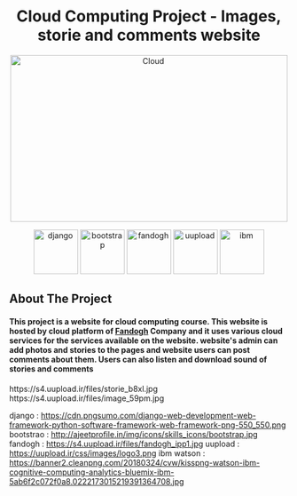 <h1 align="center" >Cloud Computing Project - Images, storie and comments website</h1>

<p align="center"  >  
  <img src="https://images.squarespace-cdn.com/content/v1/5e9e61184a2e5f4b613d5853/1589203361327-OKGR7H58GGGLKW4K1EY1/CC.gif" alt="Cloud" width="500" height="300">
  </p>

<p align="center" > 
  <img src="https://cdn.pngsumo.com/django-web-development-web-framework-python-software-framework-web-framework-png-550_550.png" alt="django" width="80" height="80">
  <img src="http://ajeetprofile.in/img/icons/skills_icons/bootstrap.jpg" alt="bootstrap" width="80" height="80">
  <img src="https://s4.uupload.ir/files/fandogh_ipp1.jpg" alt="fandogh" width="80" height="80">
  <img src="https://uupload.ir/css/images/logo3.png" alt="uupload" width="80" height="80">
  <img src="https://banner2.cleanpng.com/20180324/cvw/kisspng-watson-ibm-cognitive-computing-analytics-bluemix-ibm-5ab6f2c072f0a8.0222173015219391364708.jpg" alt="ibm" width="80" height="80">  
</p>


## About The Project
<h4 align="left" > This project is a website for cloud computing course. This website is hosted by cloud platform of   <a href="https://www.fandogh.cloud/"> Fandogh</a> Company and it uses various cloud services for the services available on the website. website's admin can add photos and stories to the pages and website users can post comments about them. Users can also listen and download sound of stories and comments </h4>




<p>
https://s4.uupload.ir/files/storie_b8xl.jpg
https://s4.uupload.ir/files/image_59pm.jpg

django   :  https://cdn.pngsumo.com/django-web-development-web-framework-python-software-framework-web-framework-png-550_550.png
bootstrao :  http://ajeetprofile.in/img/icons/skills_icons/bootstrap.jpg
fandogh   :  https://s4.uupload.ir/files/fandogh_ipp1.jpg
uupload  :  https://uupload.ir/css/images/logo3.png
ibm watson : https://banner2.cleanpng.com/20180324/cvw/kisspng-watson-ibm-cognitive-computing-analytics-bluemix-ibm-5ab6f2c072f0a8.0222173015219391364708.jpg

</p>





